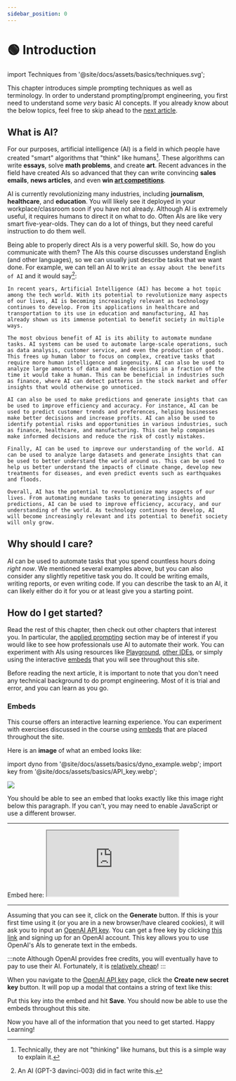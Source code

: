 ```yaml
---
sidebar_position: 0
---
```


# 🟢 Introduction

import Techniques from '@site/docs/assets/basics/techniques.svg';

<div style={{textAlign: 'center'}}>
  <Techniques style={{width:"100%",height:"300px",verticalAlign:"top"}}/>
</div>


This chapter introduces simple prompting techniques as well as terminology. In order to understand prompting/prompt engineering, you first need to understand some *very* basic AI concepts. If you already know about the below topics, feel free to skip ahead to the [next article](https://learnprompting.org/docs/basics/prompting).

## What is AI?

For our purposes, artificial intelligence (AI) is a field in which people have created
"smart" algorithms that "think" like humans[^1]. These algorithms can write **essays**, 
solve **math problems**, and create **art**. Recent advances in the field have created AIs
so advanced that they can write convincing **sales emails**, **news articles**, and even 
**win [art competitions](https://impakter.com/art-made-by-ai-wins-fine-arts-competition/)**.

AI is currently revolutionizing many industries, including **journalism**, **healthcare**, and
**education**. You will likely see it deployed in your workplace/classroom soon if you have not
already. Although AI is extremely useful, it requires humans to direct it on what to do.
Often AIs are like very smart five-year-olds. They can do a lot of things, but they need 
careful instruction to do them well.

Being able to properly direct AIs is a very powerful skill. So, how do you communicate with them? 
The AIs this course discusses understand English (and other languages),
so we can usually just describe tasks that we want done. For example, we can tell an AI to
`Write an essay about the benefits of AI` and it would say[^2]:

```
In recent years, Artificial Intelligence (AI) has become a hot topic among the tech world. With its potential to revolutionize many aspects of our lives, AI is becoming increasingly relevant as technology continues to develop. From its applications in healthcare and transportation to its use in education and manufacturing, AI has already shown us its immense potential to benefit society in multiple ways.

The most obvious benefit of AI is its ability to automate mundane tasks. AI systems can be used to automate large-scale operations, such as data analysis, customer service, and even the production of goods. This frees up human labor to focus on complex, creative tasks that require more human intelligence and ingenuity. AI can also be used to analyze large amounts of data and make decisions in a fraction of the time it would take a human. This can be beneficial in industries such as finance, where AI can detect patterns in the stock market and offer insights that would otherwise go unnoticed.

AI can also be used to make predictions and generate insights that can be used to improve efficiency and accuracy. For instance, AI can be used to predict customer trends and preferences, helping businesses make better decisions and increase profits. AI can also be used to identify potential risks and opportunities in various industries, such as finance, healthcare, and manufacturing. This can help companies make informed decisions and reduce the risk of costly mistakes.

Finally, AI can be used to improve our understanding of the world. AI can be used to analyze large datasets and generate insights that can be used to better understand the world around us. This can be used to help us better understand the impacts of climate change, develop new treatments for diseases, and even predict events such as earthquakes and floods.

Overall, AI has the potential to revolutionize many aspects of our lives. From automating mundane tasks to generating insights and predictions, AI can be used to improve efficiency, accuracy, and our understanding of the world. As technology continues to develop, AI will become increasingly relevant and its potential to benefit society will only grow.
```

## Why should I care?

AI can be used to automate tasks that you spend countless hours doing *right now*.
We mentioned several examples above, but you can also consider any slightly repetitive task you do.
It could be writing emails, writing reports, or even writing code. If you can describe the task
to an AI, it can likely either do it for you or at least give you a starting point. 

## How do I get started?

Read the rest of this chapter, then check out other chapters that interest you.
In particular, the [applied prompting](https://learnprompting.org/docs/applied_prompting/overview) section may be of interest if you would like
to see how professionals use AI to automate their work. You can experiment with AIs
using resources like [Playground](https://beta.openai.com/playground), [other IDEs](https://learnprompting.org/docs/tooling/IDEs/intro), or simply using the interactive [embeds](https://learnprompting.org/docs/basics/intro#embeds) that you will see throughout this site.

Before reading the next article, it is important to note that you don't need any technical background to do prompt engineering. Most of it is trial and error, and you can learn as you go.

### Embeds

This course offers an interactive learning experience. You can experiment with exercises discussed in the course using [embeds](https://embed.learnprompting.org/) that are placed throughout the site.

Here is an **image** of what an embed looks like:

import dyno from '@site/docs/assets/basics/dyno_example.webp';
import key from '@site/docs/assets/basics/API_key.webp';

<div style={{textAlign: 'center'}}>
  <img src={dyno} style={{width: "750px"}}/>
</div>

You should be able to see an embed that looks exactly like this image right below this paragraph. If you can't, you may need to enable JavaScript or use a different browser.

<hr/>
Embed here:
<iframe
    src="https://embed.learnprompting.org/embed?config=eyJ0b3BQIjowLCJ0ZW1wZXJhdHVyZSI6MCwibWF4VG9rZW5zIjoyNTYsIm91dHB1dCI6IkNob2NvbGF0ZSwgVmFuaWxsYSwgU3RyYXdiZXJyeSwgTWludCBDaGlwLCBSb2NreSBSb2FkLCBDb29raWUgRG91Z2gsIEJ1dHRlciBQZWNhbiwgTmVhcG9saXRhbiwgQ29mZmVlLCBDb2NvbnV0IiwicHJvbXB0IjoiR2VuZXJhdGUgYSBjb21tYSBzZXBhcmF0ZWQgbGlzdCBvZiAxMCBpY2UgY3JlYW0gZmxhdm9yczoiLCJtb2RlbCI6InRleHQtZGF2aW5jaS0wMDMifQ%3D%3D"
    style={{width:"100%", height:"280px", border:"0", borderRadius:"4px", overflow:"hidden"}}
    sandbox="allow-forms allow-modals allow-popups allow-presentation allow-same-origin allow-scripts"
></iframe>
<hr/>

Assuming that you can see it, click on the **Generate** button. If this is your first time using it (or you are in a new browser/have cleared cookies), it will ask you to input an [OpenAI API key](https://platform.openai.com/account/api-keys). You can get a free key by clicking [this link](https://platform.openai.com/account/api-keys) and signing up for an OpenAI account. This key allows you to use OpenAI's AIs to generate text in the embeds. 

:::note
Although OpenAI provides free credits, you will eventually have to pay to use their AI. Fortunately, it is [relatively cheap](https://openai.com/pricing)!
:::

When you navigate to the [OpenAI API key](https://platform.openai.com/account/api-keys) page, click the **Create new secret key** button. It will pop up a modal that contains a string of text like this:

<div style={{textAlign: 'center'}}>
  <LazyLoadImage src={key} style={{width: "750px"}} />
</div>

Put this key into the embed and hit **Save**. You should now be able to use the embeds throughout this site.

Now you have all of the information that you need to get started. Happy Learning!


[^1]: Technically, they are not "thinking" like humans, but this is a simple way to explain it.
[^2]: An AI (GPT-3 davinci-003) did in fact write this.
